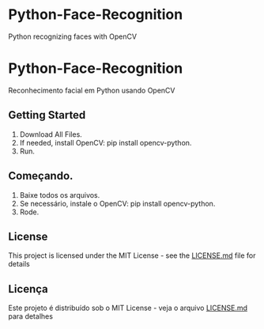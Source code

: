 # Python-Face-Recognition
Python recognizing faces with OpenCV 

# Python-Face-Recognition
Reconhecimento facial em Python usando OpenCV

## Getting Started

1. Download All Files. 
2. If needed, install OpenCV: pip install opencv-python.
3. Run. 

## Começando. 

1. Baixe todos os arquivos.
2. Se necessário, instale o OpenCV: pip install opencv-python.
3. Rode.

## License

This project is licensed under the MIT License - see the [LICENSE.md](LICENSE.md) file for details

## Licença 

Este projeto é distribuído sob o MIT License - veja o arquivo [LICENSE.md](LICENSE.md) para detalhes
